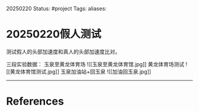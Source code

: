 20250220
Status: #project
Tags: 
aliases: 
# 20250220假人测试
测试假人的头部加速度和真人的头部加速度比对。

三段实验数据：
玉泉至黄龙体育场
![[玉泉至黄龙体育馆.jpg]]
黄龙体育场测试
![[黄龙体育馆测试.jpg]]
玉泉加油站+回玉泉
![[加油回玉泉.jpg]]












---
# References
